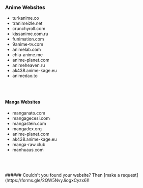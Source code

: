 ### Anime Websites

- turkanime.co
- tranimeizle.net
- crunchyroll.com
- kissanime.com.ru
- funimation.com
- 9anime-tv.com
- animelab.com
- chia-anime.me
- anime-planet.com
- animeheaven.ru
- ak438.anime-kage.eu
- animedao.to
<br/>
<br/>

#### Manga Websites

- manganato.com
- mangagecesi.com
- mangastein.com
- mangadex.org
- anime-planet.com
- ak438.anime-kage.eu
- manga-raw.club
- manhuaus.com
<br/>
<br/>
<br/>
###### Couldn't you found your website? Then [make a request](https://forms.gle/2QW5NvyJiogxCyzx6)!
